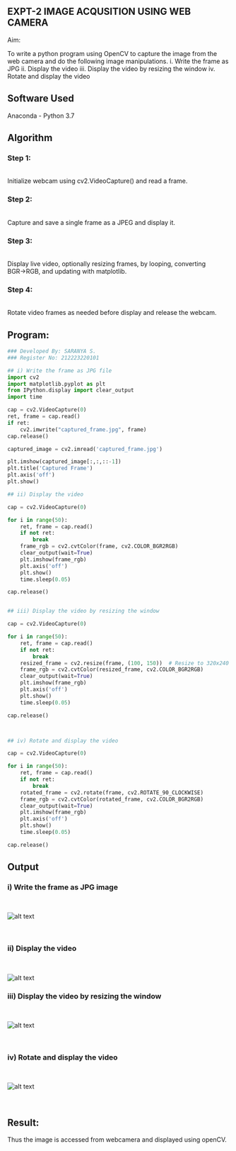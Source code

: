 ## EXPT-2 IMAGE ACQUSITION USING WEB CAMERA

Aim:
 
To write a python program using OpenCV to capture the image from the web camera and do the following image manipulations.
i. Write the frame as JPG 
ii. Display the video 
iii.  Display the video by resizing the window
iv. Rotate and display the video

## Software Used
Anaconda - Python 3.7
## Algorithm
### Step 1:
<br>
Initialize webcam using cv2.VideoCapture() and read a frame.

### Step 2:
<br>
Capture and save a single frame as a JPEG and display it.

### Step 3:
<br>
Display live video, optionally resizing frames, by looping, converting BGR→RGB, and updating with matplotlib.

### Step 4:
<br>
Rotate video frames as needed before display and release the webcam.

## Program:
``` Python
### Developed By: SARANYA S.
### Register No: 212223220101

## i) Write the frame as JPG file
import cv2
import matplotlib.pyplot as plt
from IPython.display import clear_output
import time

cap = cv2.VideoCapture(0)
ret, frame = cap.read()
if ret:
    cv2.imwrite("captured_frame.jpg", frame)
cap.release()

captured_image = cv2.imread('captured_frame.jpg')

plt.imshow(captured_image[:,:,::-1])
plt.title('Captured Frame')
plt.axis('off')
plt.show()

## ii) Display the video

cap = cv2.VideoCapture(0)

for i in range(50):
    ret, frame = cap.read()
    if not ret:
        break
    frame_rgb = cv2.cvtColor(frame, cv2.COLOR_BGR2RGB)
    clear_output(wait=True)
    plt.imshow(frame_rgb)
    plt.axis('off')
    plt.show()
    time.sleep(0.05)

cap.release()


## iii) Display the video by resizing the window

cap = cv2.VideoCapture(0)

for i in range(50):
    ret, frame = cap.read()
    if not ret:
        break
    resized_frame = cv2.resize(frame, (100, 150))  # Resize to 320x240
    frame_rgb = cv2.cvtColor(resized_frame, cv2.COLOR_BGR2RGB)
    clear_output(wait=True)
    plt.imshow(frame_rgb)
    plt.axis('off')
    plt.show()
    time.sleep(0.05)

cap.release()



## iv) Rotate and display the video

cap = cv2.VideoCapture(0)

for i in range(50):
    ret, frame = cap.read()
    if not ret:
        break
    rotated_frame = cv2.rotate(frame, cv2.ROTATE_90_CLOCKWISE)
    frame_rgb = cv2.cvtColor(rotated_frame, cv2.COLOR_BGR2RGB)
    clear_output(wait=True)
    plt.imshow(frame_rgb)
    plt.axis('off')
    plt.show()
    time.sleep(0.05)

cap.release()

```
## Output

### i) Write the frame as JPG image
</br>

![alt text](image.png)

</br>


### ii) Display the video
</br>


![alt text](image-1.png)
</br>


### iii) Display the video by resizing the window
</br>

![alt text](image-2.png)

</br>

### iv) Rotate and display the video
</br>

![alt text](image-3.png)

</br>

## Result:
Thus the image is accessed from webcamera and displayed using openCV.
